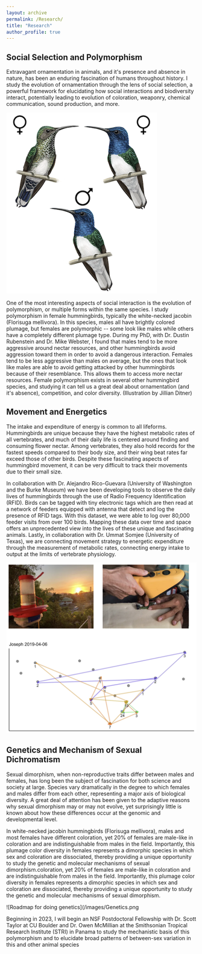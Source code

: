 ```yaml
---
layout: archive
permalink: /Research/
title: "Research"
author_profile: true
---
```


## Social Selection and Polymorphism

Extravagant ornamentation in animals, and it's presence and absence in nature, has been an enduring fascination of humans throughout history. I study the evolution of ornamentation through the lens of social selection, a powerful framework for elucidating how social interactions and biodiversity interact, potentially leading to evolution of coloration, weaponry, chemical communication, sound production, and more.

![Illustrations of white-necked jacobins](/images/Jacobins.png)

One of the most interesting aspects of social interaction is the evolution of polymorphism, or multiple forms within the same species. I study polymorphism in female hummingbirds, typically the white-necked jacobin (Florisuga mellivora). In this species, males all have brightly colored plumage, but females are polymorphic -- some look like males while others have a completely different plumage type. During my PhD, with Dr. Dustin Rubenstein and Dr. Mike Webster, I found that males tend to be more aggressive around nectar resources, and other hummingbirds avoid aggression toward them in order to avoid a dangerous interaction. Females tend to be less aggressive than males on average, but the ones that look like males are able to avoid getting attacked by other hummingbirds because of their resemblance. This allows them to access more nectar resources. Female polymorphism exists in several other hummingbird species, and studying it can tell us a great deal about ornamentation (and it's absence), competition, and color diversity. (Illustration by Jillian Ditner)




## Movement and Energetics

The intake and expenditure of energy is common to all lifeforms. Hummingbirds are unique because they have the highest metabolic rates of all vertebrates, and much of their daily life is centered around finding and consuming flower nectar. Among vertebrates, they also hold records for the fastest speeds compared to their body size, and their wing beat rates far exceed those of other birds. Despite these fascinating aspects of hummingbird movement, it can be very difficult to track their movements due to their small size. 

In collaboration with Dr. Alejandro Rico-Guevara (University of Washington and the Burke Museum) we have been developing tools to observe the daily lives of hummingbirds through the use of Radio Frequency Identification (RFID). Birds can be tagged with tiny electronic tags which are then read at a network of feeders equipped with antenna that detect and log the presence of RFID tags. With this dataset, we were able to log over 80,000 feeder visits from over 100 birds. Mapping these data over time and space offers an unprecedented view into the lives of these unique and fascinating animals. Lastly, in collaboration with Dr. Ummat Somjee (University of Texas), we are connecting movement strategy to energetic expenditure through the measurement of metabolic rates, connecting energy intake to output at the limits of vertebrate physiology.

![Illustrations of feeders and hummingbird movement](/images/MovementEnergy.png)

## Genetics and Mechanism of Sexual Dichromatism

Sexual dimorphism, when non-reproductive traits differ between males and females, has long been the subject of fascination for both science and society at large. Species vary dramatically in the degree to which females and males differ from each other, representing a major axis of biological diversity. A great deal of attention has been given to the adaptive reasons why sexual dimorphism may or may not evolve, yet surprisingly little is known about how these differences occur at the genomic and developmental level.

In white-necked jacobin hummingbirds (Florisuga mellivora), males and most females have different coloration, yet 20% of females are male-like in coloration and are indistinguishable from males in the field. Importantly, this plumage color diversity in females represents a dimorphic species in which sex and coloration are dissociated, thereby providing a unique opportunity to study the genetic and molecular mechanisms of sexual dimorphism.coloration, yet 20% of females are male-like in coloration and are indistinguishable from males in the field. Importantly, this plumage color diversity in females represents a dimorphic species in which sex and coloration are dissociated, thereby providing a unique opportunity to study the genetic and molecular mechanisms of sexual dimorphism.

![Roadmap for doing genetics](/images/Genetics.png

Beginning in 2023, I will begin an NSF Postdoctoral Fellowship with Dr. Scott Taylor at CU Boulder and Dr. Owen McMillian at the Smithsonian Tropical Research Institute (STRI) in Panama to study the mechanistic basis of this polymorphism and to elucidate broad patterns of between-sex variation in this and other animal species

